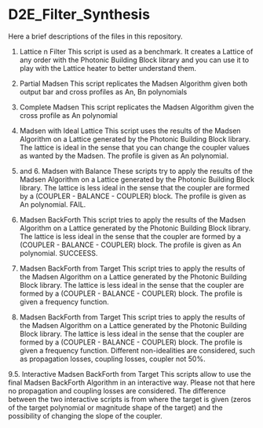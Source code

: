 # D2E_Filter_Synthesis
Here a brief descriptions of the files in this repository.
1. Lattice n Filter
   This script is used as a benchmark. It creates a Lattice of any order with the Photonic Building Block library and you can use it to play with the 
   Lattice heater to better understand them. 
   
2. Partial Madsen
   This script replicates the Madsen Algorithm given both output bar and cross profiles as An, Bn polynomials
   
3. Complete Madsen
   This script replicates the Madsen Algorithm given the cross profile as An polynomial
   
4. Madsen with Ideal Lattice
   This script uses the results of the Madsen Algorithm on a Lattice generated by the Photonic Building Block library. The lattice is ideal in the sense that
   you can change the coupler values as wanted by the Madsen. The profile is given as An polynomial.
   
5. and 6. Madsen with Balance
   These scripts try to apply the results of the Madsen Algorithm on a Lattice generated by the Photonic Building Block library. The lattice is less ideal in      the sense that the coupler are formed by a (COUPLER - BALANCE - COUPLER) block. The profile is given as An polynomial. FAIL.
   
7. Madsen BackForth
   This script tries to apply the results of the Madsen Algorithm on a Lattice generated by the Photonic Building Block library. The lattice is less ideal in      the sense that the coupler are formed by a (COUPLER - BALANCE - COUPLER) block. The profile is given as An polynomial. SUCCEESS.
   
8. Madsen BackForth from Target
   This script tries to apply the results of the Madsen Algorithm on a Lattice generated by the Photonic Building Block library. The lattice is less ideal in      the sense that the coupler are formed by a (COUPLER - BALANCE - COUPLER) block. The profile is given a frequency function.
   
9. Madsen BackForth from Target
   This script tries to apply the results of the Madsen Algorithm on a Lattice generated by the Photonic Building Block library. The lattice is less ideal in      the sense that the coupler are formed by a (COUPLER - BALANCE - COUPLER) block. The profile is given a frequency function. Different non-idealities are          considered, such as propagation losses, coupling losses, coupler not 50%.
   
9.5. Interactive Madsen BackForth from Target
    This scripts allow to use the final Madsen BackForth Algorithm in an interactive way. Please not that here no propagation and coupling losses are               considered. The difference between the two interactive scripts is from where the target is given (zeros of the target polynomial or magnitude shape of the
    target) and the possibility of changing the slope of the coupler.
    
